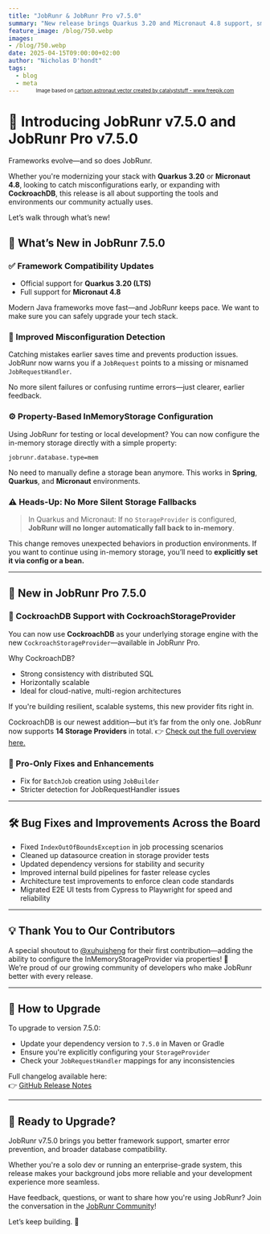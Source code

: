 ```yaml
---
title: "JobRunr & JobRunr Pro v7.5.0"
summary: "New release brings Quarkus 3.20 and Micronaut 4.8 support, smarter config validation, and CockroachDB integration!"
feature_image: /blog/750.webp
images:
- /blog/750.webp
date: 2025-04-15T09:00:00+02:00
author: "Nicholas D'hondt"
tags:
  - blog
  - meta
---
```

<div style="text-align: center;margin: -2em 0 2em;">
<small style="font-size: 70%;">Image based on <a href='https://www.freepik.com/vectors/cartoon-astronaut'>cartoon astronaut vector created by catalyststuff - www.freepik.com</a></small>
</div>

<style type="text/css">
    .post-full-content img {display: inline-block; margin: 0 auto}
</style>

# 🚀 Introducing JobRunr v7.5.0 and JobRunr Pro v7.5.0

Frameworks evolve—and so does JobRunr.  

Whether you're modernizing your stack with **Quarkus 3.20** or **Micronaut 4.8**, looking to catch misconfigurations early, or expanding with **CockroachDB**, this release is all about supporting the tools and environments our community actually uses.

Let’s walk through what’s new!

## 🌟 **What’s New in JobRunr 7.5.0**

### ✅ Framework Compatibility Updates

- Official support for **Quarkus 3.20 (LTS)**
- Full support for **Micronaut 4.8**

Modern Java frameworks move fast—and JobRunr keeps pace. We want to make sure you can safely upgrade your tech stack.

### 🧠 Improved Misconfiguration Detection

Catching mistakes earlier saves time and prevents production issues. JobRunr now warns you if a `JobRequest` points to a missing or misnamed `JobRequestHandler`.

No more silent failures or confusing runtime errors—just clearer, earlier feedback.

### ⚙️ Property-Based InMemoryStorage Configuration

Using JobRunr for testing or local development? You can now configure the in-memory storage directly with a simple property:

```properties
jobrunr.database.type=mem
```

No need to manually define a storage bean anymore. This works in **Spring**, **Quarkus**, and **Micronaut** environments.

### ⚠️ Heads-Up: No More Silent Storage Fallbacks

> In Quarkus and Micronaut: If no `StorageProvider` is configured, **JobRunr will no longer automatically fall back to in-memory**.

This change removes unexpected behaviors in production environments. If you want to continue using in-memory storage, you’ll need to **explicitly set it via config or a bean.**

---

## 💼 **New in JobRunr Pro 7.5.0**

### 🐓 CockroachDB Support with CockroachStorageProvider

You can now use **CockroachDB** as your underlying storage engine with the new `CockroachStorageProvider`—available in JobRunr Pro.

Why CockroachDB?

- Strong consistency with distributed SQL
- Horizontally scalable
- Ideal for cloud-native, multi-region architectures

If you're building resilient, scalable systems, this new provider fits right in.

CockroachDB is our newest addition—but it’s far from the only one.
JobRunr now supports **14 Storage Providers** in total.
👉 [Check out the full overview here.](documentation/installation/storage/)

### 🧹 Pro-Only Fixes and Enhancements

- Fix for `BatchJob` creation using `JobBuilder`
- Stricter detection for JobRequestHandler issues


---

## 🛠️ **Bug Fixes and Improvements Across the Board**

- Fixed `IndexOutOfBoundsException` in job processing scenarios
- Cleaned up datasource creation in storage provider tests
- Updated dependency versions for stability and security
- Improved internal build pipelines for faster release cycles
- Architecture test improvements to enforce clean code standards
- Migrated E2E UI tests from Cypress to Playwright for speed and reliability

---

## 💡 **Thank You to Our Contributors**

A special shoutout to [@xuhuisheng](https://github.com/xuhuisheng) for their first contribution—adding the ability to configure the InMemoryStorageProvider via properties! 👏  
We’re proud of our growing community of developers who make JobRunr better with every release.

---

## 🧪 **How to Upgrade**

To upgrade to version 7.5.0:

- Update your dependency version to `7.5.0` in Maven or Gradle
- Ensure you're explicitly configuring your `StorageProvider`
- Check your `JobRequestHandler` mappings for any inconsistencies

Full changelog available here:  
👉 [GitHub Release Notes](https://github.com/jobrunr/jobrunr/compare/v7.4.1...v7.5.0)

---

## 🚀 **Ready to Upgrade?**

JobRunr v7.5.0 brings you better framework support, smarter error prevention, and broader database compatibility.

Whether you're a solo dev or running an enterprise-grade system, this release makes your background jobs more reliable and your development experience more seamless.

Have feedback, questions, or want to share how you're using JobRunr? Join the conversation in the [JobRunr Community](https://github.com/jobrunr/jobrunr/discussions)!

Let’s keep building. 💪
